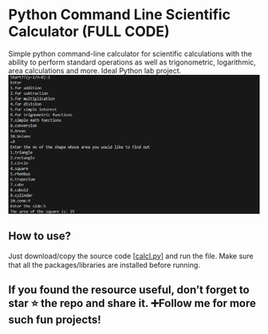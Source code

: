 # Python Command Line Scientific Calculator (FULL CODE)
Simple python command-line calculator for scientific calculations with the ability to perform standard operations as well as trigonometric, logarithmic, area calculations and more. Ideal Python lab project.
![Output](https://github.com/Viztruth/Python-command-line-Scientific-Calculator-FULL-CODE/blob/main/OutputScreenshot.jpg)

<h2>How to use?</h2>
Just download/copy the source code [<a href="https://github.com/Viztruth/Python-command-line-Scientific-Calculator-FULL-CODE/blob/main/calci.py">calcI.py</a>] and run the ﬁle. Make sure that all the packages/libraries are installed before running.

<h2>If you found the resource useful, don’t forget to star ⭐ the repo and share it. ➕Follow me for more such fun projects!</h2>
